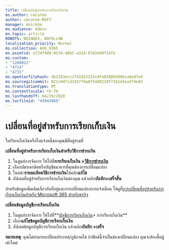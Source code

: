 ```yaml
---
title: เปลี่ยนที่อยู่สําหรับการเรียกเก็บเงิน
ms.author: cmcatee
author: cmcatee-MSFT
manager: mnirkhe
ms.audience: Admin
ms.topic: article
ROBOTS: NOINDEX, NOFOLLOW
localization_priority: Normal
ms.collection: Adm_O365
ms.assetid: ef2df989-8539-48b5-a324-97d2e09f14fe
ms.custom:
- "1200012"
- "4714"
- "4715"
ms.openlocfilehash: db2283ecc2741923153cdfe0288b580b1a8e07e4
ms.sourcegitcommit: 821c0d7cd1937f0a8f54d0210f71b1d3ea374e82
ms.translationtype: MT
ms.contentlocale: th-TH
ms.lasthandoff: 04/29/2020
ms.locfileid: "43943966"
---
```

# <a name="change-your-billing-address"></a>เปลี่ยนที่อยู่สําหรับการเรียกเก็บเงิน

ใบเรียกเก็บเงินหรือใบแจ้งหนี้ของคุณมีที่อยู่สามที่

**เปลี่ยนที่อยู่สําหรับการเรียกเก็บเงินสําหรับวิธีการชําระเงิน**

1. ในศูนย์การจัดการ ให้ไปที่**การเรียกเก็บเงิน >[วิธีการชําระเงิน](https://go.microsoft.com/fwlink/p/?linkid=2018806)**
2. เลือกบัตรเครดิตหรือบัญชีธนาคารที่คุณต้องการเปลี่ยนแปลง
3. ในหน้า**รายละเอียดวิธีการชําระเงิน**ให้คลิก**แก้ไข**
4. อัปเดตที่อยู่สําหรับการเรียกเก็บเงินของคุณ แล้วคลิก**บันทึก>เสร็จสิ้น**

สําหรับข้อมูลเพิ่มเติมเกี่ยวกับที่อยู่และการเปลี่ยนแปลงการแจ้งเตือน ให้ดูที่[การเปลี่ยนที่อยู่สําหรับการเรียกเก็บเงินสําหรับ Microsoft 365 สําหรับธุรกิจ](https://docs.microsoft.com/microsoft-365/commerce/billing-and-payments/change-your-billing-addresses?view=o365-worldwide)

**เปลี่ยนข้อมูลบัญชีการเรียกเก็บเงิน**

1. ในศูนย์การจัดการ ให้ไปที่**[บัญชีการเรียกเก็บเงิน](https://admin.microsoft.com/Adminportal/Home?source=applauncher#/BillingAccounts/billing-accounts)> การเรียกเก็บเงิน**
2. เลือก**แก้ไขข้อมูลบัญชีการเรียกเก็บเงิน**
3. อัปเดตข้อมูลบัญชีการเรียกเก็บเงิน แล้วคลิก**บันทึก >เสร็จ**

**หมายเหตุ**: คุณไม่สามารถเปลี่ยนประเทศ/ภูมิภาคได้ ถ้าฟิลด์นี้จําเป็นต้องเปลี่ยนแปลง คุณจะต้องซื้อผู้เช่าใหม่
